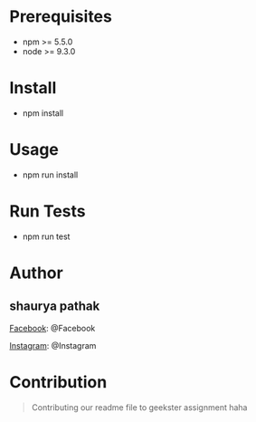 <!-- Headings -->
# Prerequisites
<!--UL-->
* npm >= 5.5.0
* node >= 9.3.0

# Install

* npm install

# Usage

* npm run install
 # Run Tests
 * npm run test
 # Author
 ## shaurya pathak
 <!--Links-->
 [Facebook](https://classroom.google.com/c/NjAxMzQzNjU4MTA0/a/NTE4NDgwMzk4OTI3/details): @Facebook

 <!--Links-->
 [Instagram](https://www.instagram.com/): @Instagram
 # Contribution
 <!-- Blockquote-->
 > Contributing our readme file to geekster assignment haha